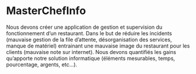 # MasterChefInfo

Nous devons créer une application de gestion et supervision du fonctionnement d’un restaurant. Dans le but de réduire les incidents (mauvaise gestion de la file d’attente, désorganisation des services, manque de matériel) entrainant une mauvaise image du restaurant pour les clients (mauvaise note sur internet).
Nous devons quantifiés les gains qu’apporte notre solution informatique (éléments mesurables, temps, pourcentage, argents, etc…).
